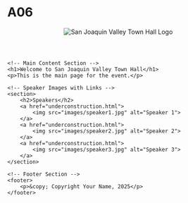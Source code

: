 # A06
<!DOCTYPE html>
<html lang="en">
<head>
    <meta charset="UTF-8">
    <meta name="viewport" content="width=device-width, initial-scale=1.0">
    <title>San Joaquin Valley Town Hall</title>
    <!-- Link to the external CSS file -->
    <link rel="stylesheet" href="styles/main.css">
</head>
<body>
    <!-- Logo Section -->
    <header>
        <img src="images/logo.png" alt="San Joaquin Valley Town Hall Logo" id="logo">
    </header>

    <!-- Main Content Section -->
    <h1>Welcome to San Joaquin Valley Town Hall</h1>
    <p>This is the main page for the event.</p>

    <!-- Speaker Images with Links -->
    <section>
        <h2>Speakers</h2>
        <a href="underconstruction.html">
            <img src="images/speaker1.jpg" alt="Speaker 1">
        </a>
        <a href="underconstruction.html">
            <img src="images/speaker2.jpg" alt="Speaker 2">
        </a>
        <a href="underconstruction.html">
            <img src="images/speaker3.jpg" alt="Speaker 3">
        </a>
    </section>

    <!-- Footer Section -->
    <footer>
        <p>&copy; Copyright Your Name, 2025</p>
    </footer>
</body>
</html>
 
